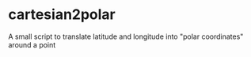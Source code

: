 # cartesian2polar

A small script to translate latitude and longitude into "polar coordinates" around a point
